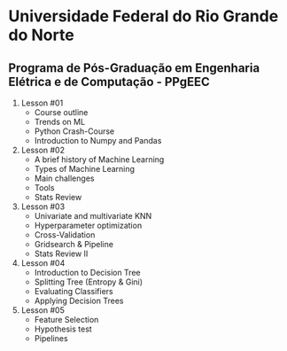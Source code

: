 # Universidade Federal do Rio Grande do Norte
## Programa de Pós-Graduação em Engenharia Elétrica e de Computação - PPgEEC

1. Lesson #01
	- Course outline
	- Trends on ML
	- Python Crash-Course
	- Introduction to Numpy and Pandas
2. Lesson #02
	- A brief history of Machine Learning
	- Types of Machine Learning
	- Main challenges
	- Tools
	- Stats Review
3. Lesson #03
	- Univariate and multivariate KNN
	- Hyperparameter optimization
	- Cross-Validation
	- Gridsearch & Pipeline
	- Stats Review II
4. Lesson #04 
	- Introduction to Decision Tree
	- Splitting Tree (Entropy & Gini)
	- Evaluating Classifiers
	- Applying Decision Trees
5. Lesson #05
	- Feature Selection
	- Hypothesis test
	- Pipelines


